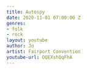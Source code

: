 ```yaml
---
title: Autospy
date: 2020-11-01 07:00:00 Z
genres:
- folk
- rock
layout: youtube
author: Jo
artist: Fairport Convention
youtube-url: OQEXshQqFhA
---
```


